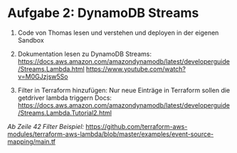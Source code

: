 # Aufgabe 2: DynamoDB Streams

1. Code von Thomas lesen und verstehen und deployen in der eigenen Sandbox

2. Dokumentation lesen zu DynamoDB Streams:
https://docs.aws.amazon.com/amazondynamodb/latest/developerguide/Streams.Lambda.html
https://www.youtube.com/watch?v=M0GJzjsw5So

3. Filter in Terraform hinzufügen: Nur neue Einträge in Terraform sollen die getdriver lambda triggern
Docs:
https://docs.aws.amazon.com/amazondynamodb/latest/developerguide/Streams.Lambda.Tutorial2.html

*Ab Zeile 42 Filter Beispiel:*
https://github.com/terraform-aws-modules/terraform-aws-lambda/blob/master/examples/event-source-mapping/main.tf